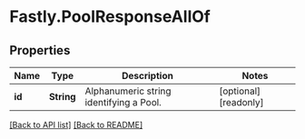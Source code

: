 # Fastly.PoolResponseAllOf

## Properties

Name | Type | Description | Notes
------------ | ------------- | ------------- | -------------
**id** | **String** | Alphanumeric string identifying a Pool. | [optional] [readonly] 


[[Back to API list]](../../README.md#endpoints) [[Back to README]](../../README.md)
